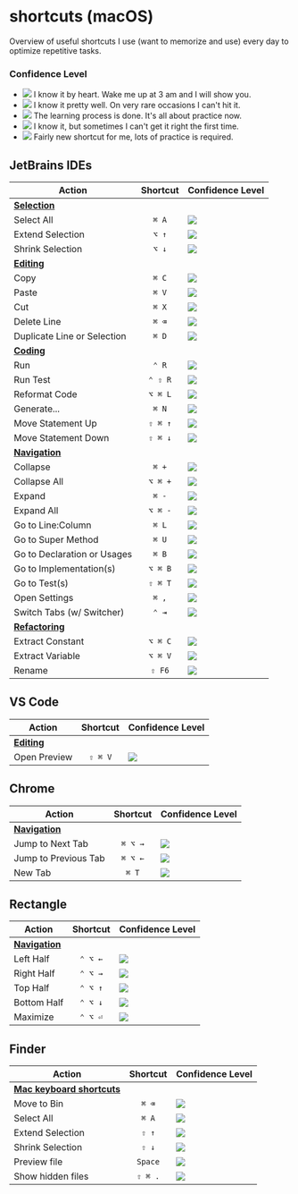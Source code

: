 # shortcuts (macOS)

Overview of useful shortcuts I use (want to memorize and use) every day to optimize repetitive tasks.

### Confidence Level

- ![](https://img.shields.io/badge/-%E2%98%85%E2%98%85%E2%98%85%E2%98%85%E2%98%85-brightgreen) I know it by heart. Wake me up at 3 am and I will show you.
- ![](https://img.shields.io/badge/-%E2%98%85%E2%98%85%E2%98%85%E2%98%85-green) I know it pretty well. On very rare occasions I can't hit it.
- ![](https://img.shields.io/badge/-%E2%98%85%E2%98%85%E2%98%85-yellow) The learning process is done. It's all about practice now.
- ![](https://img.shields.io/badge/-%E2%98%85%E2%98%85-orange) I know it, but sometimes I can't get it right the first time.
- ![](https://img.shields.io/badge/-%E2%98%85-red) Fairly new shortcut for me, lots of practice is required.

## JetBrains IDEs

| Action                                                                                                     | Shortcut | Confidence Level                                                                             |
|------------------------------------------------------------------------------------------------------------|:--------:|:---------------------------------------------------------------------------------------------|
| [**Selection**](https://www.jetbrains.com/help/idea/reference-keymap-mac-default.html#select_text)         |          |                                                                                              |
| Select All                                                                                                 |  `⌘ A`   | ![](https://img.shields.io/badge/-%E2%98%85%E2%98%85%E2%98%85%E2%98%85%E2%98%85-brightgreen) |
| Extend Selection                                                                                           |  `⌥ ↑`   | ![](https://img.shields.io/badge/-%E2%98%85%E2%98%85%E2%98%85-yellow)                        |
| Shrink Selection                                                                                           |  `⌥ ↓`   | ![](https://img.shields.io/badge/-%E2%98%85%E2%98%85%E2%98%85-yellow)                        |
| [**Editing**](https://www.jetbrains.com/help/idea/reference-keymap-mac-default.html#basic_editing)         |          |                                                                                              |
| Copy                                                                                                       |  `⌘ C`   | ![](https://img.shields.io/badge/-%E2%98%85%E2%98%85%E2%98%85%E2%98%85%E2%98%85-brightgreen) |
| Paste                                                                                                      |  `⌘ V`   | ![](https://img.shields.io/badge/-%E2%98%85%E2%98%85%E2%98%85%E2%98%85%E2%98%85-brightgreen) |
| Cut                                                                                                        |  `⌘ X`   | ![](https://img.shields.io/badge/-%E2%98%85%E2%98%85%E2%98%85%E2%98%85%E2%98%85-brightgreen) |
| Delete Line                                                                                                |  `⌘ ⌫`   | ![](https://img.shields.io/badge/-%E2%98%85%E2%98%85%E2%98%85%E2%98%85-green)                |
| Duplicate Line or Selection                                                                                |  `⌘ D`   | ![](https://img.shields.io/badge/-%E2%98%85%E2%98%85%E2%98%85%E2%98%85%E2%98%85-brightgreen) |
| [**Coding**](https://www.jetbrains.com/help/idea/reference-keymap-mac-default.html#coding_assistance)      |          |                                                                                              |
| Run                                                                                                        |  `⌃ R`   | ![](https://img.shields.io/badge/-%E2%98%85-red)                                             |
| Run Test                                                                                                   | `⌃ ⇧ R`  | ![](https://img.shields.io/badge/-%E2%98%85-red)                                             |
| Reformat Code                                                                                              | `⌥ ⌘ L`  | ![](https://img.shields.io/badge/-%E2%98%85%E2%98%85%E2%98%85-yellow)                        |
| Generate...                                                                                                |  `⌘ N`   | ![](https://img.shields.io/badge/-%E2%98%85-red)                                             |
| Move Statement Up                                                                                          | `⇧ ⌘ ↑`  | ![](https://img.shields.io/badge/-%E2%98%85%E2%98%85%E2%98%85-yellow)                        |
| Move Statement Down                                                                                        | `⇧ ⌘ ↓`  | ![](https://img.shields.io/badge/-%E2%98%85%E2%98%85%E2%98%85-yellow)                        |
| [**Navigation**](https://www.jetbrains.com/help/idea/reference-keymap-mac-default.html#context_navigation) |          |                                                                                              |
| Collapse                                                                                                   |  `⌘ +`   | ![](https://img.shields.io/badge/-%E2%98%85-red)                                             |
| Collapse All                                                                                               | `⌥ ⌘ +`  | ![](https://img.shields.io/badge/-%E2%98%85%E2%98%85-orange)                                 |
| Expand                                                                                                     |  `⌘ -`   | ![](https://img.shields.io/badge/-%E2%98%85-red)                                             |
| Expand All                                                                                                 | `⌥ ⌘ -`  | ![](https://img.shields.io/badge/-%E2%98%85%E2%98%85-orange)                                 |
| Go to Line:Column                                                                                          |  `⌘ L`   | ![](https://img.shields.io/badge/-%E2%98%85%E2%98%85-orange)                                 |
| Go to Super Method                                                                                         |  `⌘ U`   | ![](https://img.shields.io/badge/-%E2%98%85-red)                                             |
| Go to Declaration or Usages                                                                                |  `⌘ B`   | ![](https://img.shields.io/badge/-%E2%98%85-red)                                             |
| Go to Implementation(s)                                                                                    | `⌥ ⌘ B`  | ![](https://img.shields.io/badge/-%E2%98%85-red)                                             |
| Go to Test(s)                                                                                              | `⇧ ⌘ T`  | ![](https://img.shields.io/badge/-%E2%98%85-red)                                             |
| Open Settings                                                                                              |  `⌘ ,`   | ![](https://img.shields.io/badge/-%E2%98%85%E2%98%85%E2%98%85-yellow)                        |
| Switch Tabs (w/ Switcher)                                                                                  |  `⌃ ⇥`   | ![](https://img.shields.io/badge/-%E2%98%85-red)                                             |
| [**Refactoring**](https://www.jetbrains.com/help/idea/refactoring-source-code.html#popular-refactorings)   |          |                                                                                              |
| Extract Constant                                                                                           | `⌥ ⌘ C`  | ![](https://img.shields.io/badge/-%E2%98%85%E2%98%85%E2%98%85-yellow)                        |
| Extract Variable                                                                                           | `⌥ ⌘ V`  | ![](https://img.shields.io/badge/-%E2%98%85%E2%98%85%E2%98%85-yellow)                        |
| Rename                                                                                                     |  `⇧ F6`  | ![](https://img.shields.io/badge/-%E2%98%85%E2%98%85%E2%98%85%E2%98%85-green)                |

## VS Code

| Action                                                               | Shortcut | Confidence Level                                 |
|----------------------------------------------------------------------|:--------:|:-------------------------------------------------|
| [**Editing**](https://code.visualstudio.com/docs/languages/markdown) |          |                                                  |
| Open Preview                                                         | `⇧ ⌘ V`  | ![](https://img.shields.io/badge/-%E2%98%85-red) |


## Chrome

| Action                                                                                                                            | Shortcut | Confidence Level                                 |
|-----------------------------------------------------------------------------------------------------------------------------------|:--------:|:-------------------------------------------------|
| [**Navigation**](https://support.google.com/chrome/answer/157179?hl=en&co=GENIE.Platform%3DDesktop#zippy=%2Ctab-window-shortcuts) |          | 
| Jump to Next Tab                                                                                                                  | `⌘ ⌥ →`  | ![](https://img.shields.io/badge/-%E2%98%85-red) |
| Jump to Previous Tab                                                                                                              | `⌘ ⌥ ←`  | ![](https://img.shields.io/badge/-%E2%98%85-red) |
| New Tab                                                                                                                           |  `⌘ T`   | ![](https://img.shields.io/badge/-%E2%98%85-red) |

## Rectangle

| Action                                                  | Shortcut | Confidence Level                                             |
|---------------------------------------------------------|:--------:|:-------------------------------------------------------------|
| [**Navigation**](https://github.com/rxhanson/Rectangle) |          |
| Left Half                                               | `⌃ ⌥ ←`  | ![](https://img.shields.io/badge/-%E2%98%85%E2%98%85-orange) |
| Right Half                                              | `⌃ ⌥ →`  | ![](https://img.shields.io/badge/-%E2%98%85%E2%98%85-orange) |
| Top Half                                                | `⌃ ⌥ ↑`  | ![](https://img.shields.io/badge/-%E2%98%85-red)             |
| Bottom Half                                             | `⌃ ⌥ ↓`  | ![](https://img.shields.io/badge/-%E2%98%85-red)             |
| Maximize                                                | `⌃ ⌥ ⏎`  | ![](https://img.shields.io/badge/-%E2%98%85-red)             |

## Finder

| Action                                                                 | Shortcut | Confidence Level                                                                             |
|------------------------------------------------------------------------|:--------:|:---------------------------------------------------------------------------------------------|
| [**Mac keyboard shortcuts**](https://support.apple.com/en-in/HT201236) |          |                                                                                              |
| Move to Bin                                                            |  `⌘ ⌫`   | ![](https://img.shields.io/badge/-%E2%98%85-red)                                             |
| Select All                                                             |  `⌘ A`   | ![](https://img.shields.io/badge/-%E2%98%85%E2%98%85%E2%98%85%E2%98%85%E2%98%85-brightgreen) |
| Extend Selection                                                       |  `⇧ ↑`   | ![](https://img.shields.io/badge/-%E2%98%85-red)                                             |
| Shrink Selection                                                       |  `⇧ ↓`   | ![](https://img.shields.io/badge/-%E2%98%85-red)                                             |
| Preview file                                                           | `Space`  | ![](https://img.shields.io/badge/-%E2%98%85-red)                                             |
| Show hidden files                                                      | `⇧ ⌘ .`  | ![](https://img.shields.io/badge/-%E2%98%85-red)                                             |